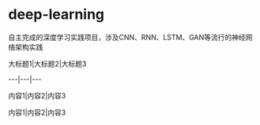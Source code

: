 # deep-learning
自主完成的深度学习实践项目，涉及CNN、RNN、LSTM、GAN等流行的神经网络架构实践


大标题1|大标题2|大标题3

---|---|---

内容1|内容2|内容3

内容1|内容2|内容3
